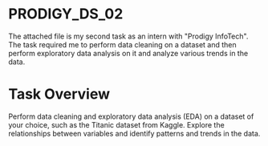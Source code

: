 # PRODIGY_DS_02
The attached file is my second task as an intern with "Prodigy InfoTech". The task required me to perform data cleaning on a dataset and then perform exploratory data analysis on it and analyze various trends in the data.


# Task Overview
Perform data cleaning and exploratory data analysis (EDA) on a dataset of your choice, such as the Titanic dataset from Kaggle. Explore the relationships between variables and identify patterns and trends in the data.

